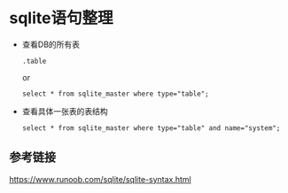 # sqlite语句整理

* 查看DB的所有表
    ```
    .table
    ```
    or
    ```
    select * from sqlite_master where type="table";
    ```

* 查看具体一张表的表结构
    ```
    select * from sqlite_master where type="table" and name="system";
    ```
## 参考链接
https://www.runoob.com/sqlite/sqlite-syntax.html